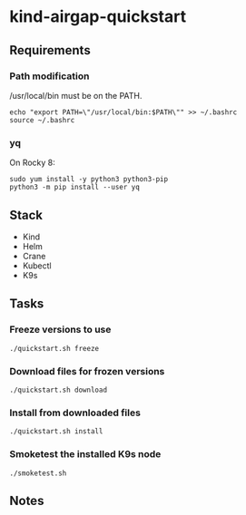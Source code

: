 # kind-airgap-quickstart

## Requirements
### Path modification
/usr/local/bin must be on the PATH.

```
echo "export PATH=\"/usr/local/bin:$PATH\"" >> ~/.bashrc
source ~/.bashrc
```

### yq
On Rocky 8:
```
sudo yum install -y python3 python3-pip
python3 -m pip install --user yq
```

## Stack
- Kind
- Helm
- Crane
- Kubectl
- K9s

## Tasks
### Freeze versions to use
```./quickstart.sh freeze```

### Download files for frozen versions
```./quickstart.sh download```

### Install from downloaded files
```./quickstart.sh install```

### Smoketest the installed K9s node
```./smoketest.sh```



## Notes

